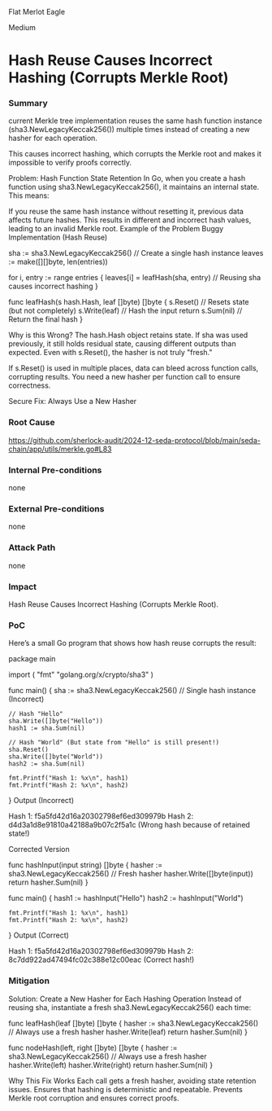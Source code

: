 Flat Merlot Eagle

Medium

# Hash Reuse Causes Incorrect Hashing (Corrupts Merkle Root)

### Summary

current  Merkle tree implementation reuses the same hash function instance (sha3.NewLegacyKeccak256()) multiple times instead of creating a new hasher for each operation.

This causes incorrect hashing, which corrupts the Merkle root and makes it impossible to verify proofs correctly.

Problem: Hash Function State Retention
In Go, when you create a hash function using sha3.NewLegacyKeccak256(), it maintains an internal state. This means:

If you reuse the same hash instance without resetting it, previous data affects future hashes.
This results in different and incorrect hash values, leading to an invalid Merkle root.
Example of the Problem
Buggy Implementation (Hash Reuse)

sha := sha3.NewLegacyKeccak256()  // Create a single hash instance
leaves := make([][]byte, len(entries))


for i, entry := range entries {
    leaves[i] = leafHash(sha, entry)  // Reusing sha causes incorrect hashing
}


func leafHash(s hash.Hash, leaf []byte) []byte {
    s.Reset()      // Resets state (but not completely)
    s.Write(leaf)  // Hash the input
    return s.Sum(nil)  // Return the final hash
}

 Why is this Wrong?
The hash.Hash object retains state.
If sha was used previously, it still holds residual state, causing different outputs than expected.
Even with s.Reset(), the hasher is not truly "fresh."


If s.Reset() is used in multiple places, data can bleed across function calls, corrupting results.
You need a new hasher per function call to ensure correctness.

 Secure Fix: Always Use a New Hasher




### Root Cause

https://github.com/sherlock-audit/2024-12-seda-protocol/blob/main/seda-chain/app/utils/merkle.go#L83

### Internal Pre-conditions

none

### External Pre-conditions

none

### Attack Path

none

### Impact

Hash Reuse Causes Incorrect Hashing (Corrupts Merkle Root).

### PoC


Here’s a small Go program that shows how hash reuse corrupts the result:


package main

import (
	"fmt"
	"golang.org/x/crypto/sha3"
)

func main() {
	sha := sha3.NewLegacyKeccak256()  // Single hash instance (Incorrect)

	// Hash "Hello"
	sha.Write([]byte("Hello"))
	hash1 := sha.Sum(nil)

	// Hash "World" (But state from "Hello" is still present!)
	sha.Reset()
	sha.Write([]byte("World"))
	hash2 := sha.Sum(nil)

	fmt.Printf("Hash 1: %x\n", hash1)
	fmt.Printf("Hash 2: %x\n", hash2)
}
 Output (Incorrect)

Hash 1: f5a5fd42d16a20302798ef6ed309979b
Hash 2: d4d3a1d8e91810a42188a9b07c2f5a1c  (Wrong hash because of retained state!)


Corrected Version

func hashInput(input string) []byte {
	hasher := sha3.NewLegacyKeccak256()  // Fresh hasher
	hasher.Write([]byte(input))
	return hasher.Sum(nil)
}

func main() {
	hash1 := hashInput("Hello")
	hash2 := hashInput("World")

	fmt.Printf("Hash 1: %x\n", hash1)
	fmt.Printf("Hash 2: %x\n", hash2)
}
 Output (Correct)

Hash 1: f5a5fd42d16a20302798ef6ed309979b
Hash 2: 8c7dd922ad47494fc02c388e12c00eac  (Correct hash!)

### Mitigation

 Solution: Create a New Hasher for Each Hashing Operation
Instead of reusing sha, instantiate a fresh sha3.NewLegacyKeccak256() each time:



func leafHash(leaf []byte) []byte {
    hasher := sha3.NewLegacyKeccak256()  // Always use a fresh hasher
    hasher.Write(leaf)
    return hasher.Sum(nil)
}

func nodeHash(left, right []byte) []byte {
    hasher := sha3.NewLegacyKeccak256()  // Always use a fresh hasher
    hasher.Write(left)
    hasher.Write(right)
    return hasher.Sum(nil)
}

 Why This Fix Works
 Each call gets a fresh hasher, avoiding state retention issues.
 Ensures that hashing is deterministic and repeatable.
 Prevents Merkle root corruption and ensures correct proofs.